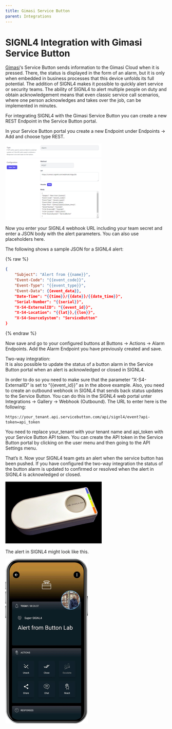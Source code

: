 ```yaml
---
title: Gimasi Service Button
parent: Integrations
---
```


# SIGNL4 Integration with Gimasi Service Button

[Gimasi](https://www.gimasi.com/)‘s Service Button sends information to the Gimasi Cloud when it is pressed. There, the status is displayed in the form of an alarm, but it is only when embedded in business processes that this device unfolds its full potential. The addition of SIGNL4 makes it possible to quickly alert service or security teams. The ability of SIGNL4 to alert multiple people on duty and obtain acknowledgement means that even classic service call scenarios, where one person acknowledges and takes over the job, can be implemented in minutes.

For integrating SIGNL4 with the Gimasi Service Button you can create a new REST Endpoint in the Service Button portal.

In your Service Button portal you create a new Endpoint under Endpoints -> Add and choose type REST.

![Gimasi Endpoint](gimasi-endpoint.png)

Now you enter your SIGNL4 webhook URL including your team secret and enter a JSON body with the alert parameters. You can also use placeholders here.

The following shows a sample JSON for a SIGNL4 alert:

{% raw %}
```json
{
    "Subject": "Alert from {{name}}",
    "Event-Code": "{{event_code}}",
    "Event-Type": "{{event_type}}",
    "Event-Data": {{event_data}},
    "Date-Time": "{{time}}/{{date}}/{{date_time}}",
    "Serial-Number": "{{serial}}",
    "X-S4-ExternalID": "{{event_id}}",
    "X-S4-Location": "{{lat}},{{lon}}",
    "X-S4-SourceSystem": "ServiceButton"
}
```
{% endraw %}

Now save and go to your configured buttons at Buttons -> Actions -> Alarm Endpoints. Add the Alarm Endpoint you have previously created and save.

Two-way integration:  
It is also possible to update the status of a button alarm in the Service Button portal when an alert is acknowledged or closed in SIGNL4.

In order to do so you need to make sure that the parameter “X-S4-ExternalID” is set to “{{event\_id}}” as in the above example. Also, you need to create an outbound webhook in SIGNL4 that sends back status updates to the Service Button. You can do this in the SIGNL4 web portal unter Integrations -> Gallery -> Webhook (Outbound). The URL to enter here is the following:

```
https://your_tenant.api.servicebutton.com/api/signl4/event?api-token=api_token
```

You need to replace your\_tenant with your tenant name and api\_token with your Service Button API token. You can create the API token in the Service Button portal by clicking on the user menu and then going to the API Settings menu.

That’s it. Now your SIGNL4 team gets an alert when the service button has been pushed. If you have configured the two-way integration the status of the button alarm is updated to confirmed or resolved when the alert in SIGNL4 is acknowledged or closed.

![service Button](service-button-signl4-alert.png)

The alert in SIGNL4 might look like this.

![SIGNL4 Alert](signl4-gimasi.png)
